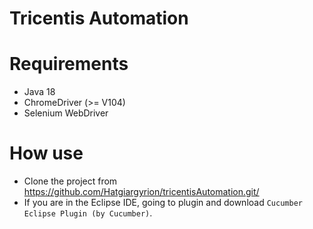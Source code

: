 # Tricentis Automation

# Requirements

* Java 18
* ChromeDriver (>= V104) 
* Selenium WebDriver

# How use

* Clone the project from https://github.com/Hatgiargyrion/tricentisAutomation.git/
* If you are in the Eclipse IDE, going to plugin and download `Cucumber Eclipse Plugin (by Cucumber)`.
